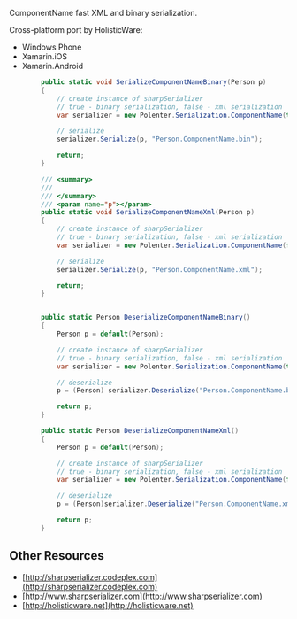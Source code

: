 ComponentName fast XML and binary serialization.

Cross-platform port by HolisticWare:

* 	Windows Phone
* 	Xamarin.iOS
* 	Xamarin.Android

```csharp
		public static void SerializeComponentNameBinary(Person p)
		{
			// create instance of sharpSerializer
			// true - binary serialization, false - xml serialization
			var serializer = new Polenter.Serialization.ComponentName(true);

			// serialize
			serializer.Serialize(p, "Person.ComponentName.bin");

			return;
		}

		/// <summary>
		/// 
		/// </summary>
		/// <param name="p"></param>
		public static void SerializeComponentNameXml(Person p)
		{
			// create instance of sharpSerializer
			// true - binary serialization, false - xml serialization
			var serializer = new Polenter.Serialization.ComponentName(false);

			// serialize
			serializer.Serialize(p, "Person.ComponentName.xml");

			return;
		}


		public static Person DeserializeComponentNameBinary()
		{
			Person p = default(Person);

			// create instance of sharpSerializer
			// true - binary serialization, false - xml serialization
			var serializer = new Polenter.Serialization.ComponentName(true);

			// deserialize
			p = (Person) serializer.Deserialize("Person.ComponentName.bin");

			return p;
		}

		public static Person DeserializeComponentNameXml()
		{
			Person p = default(Person);

			// create instance of sharpSerializer
			// true - binary serialization, false - xml serialization
			var serializer = new Polenter.Serialization.ComponentName(false);

			// deserialize
			p = (Person)serializer.Deserialize("Person.ComponentName.xml");

			return p;
		}

```

## Other Resources

* 	[http://sharpserializer.codeplex.com](http://sharpserializer.codeplex.com)
* 	[http://www.sharpserializer.com](http://www.sharpserializer.com)
* 	[http://holisticware.net](http://holisticware.net)
